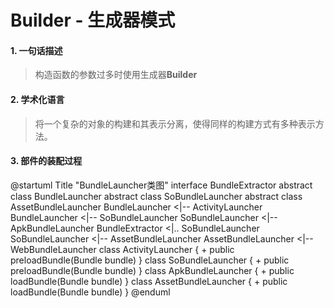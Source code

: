 # Builder - 生成器模式

#### 1. 一句话描述

> 构造函数的参数过多时使用生成器**Builder**

#### 2. 学术化语言

> 将一个复杂的对象的构建和其表示分离，使得同样的构建方式有多种表示方法。

#### 3. 部件的装配过程 

@startuml
Title "BundleLauncher类图"
interface BundleExtractor
abstract class BundleLauncher
abstract class SoBundleLauncher
abstract class AssetBundleLauncher
BundleLauncher <|-- ActivityLauncher
BundleLauncher <|-- SoBundleLauncher
SoBundleLauncher <|-- ApkBundleLauncher
BundleExtractor <|.. SoBundleLauncher
SoBundleLauncher <|-- AssetBundleLauncher
AssetBundleLauncher <|-- WebBundleLauncher
class ActivityLauncher {
	+ public preloadBundle(Bundle bundle)
}
class SoBundleLauncher {
	+ public preloadBundle(Bundle bundle)
}
class ApkBundleLauncher {
	+ public loadBundle(Bundle bundle)
}
class AssetBundleLauncher {
	+ public loadBundle(Bundle bundle)
}
@enduml
